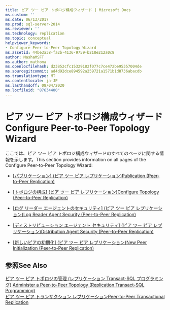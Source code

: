 ```yaml
---
title: ピア ツー ピア トポロジ構成ウィザード | Microsoft Docs
ms.custom: ''
ms.date: 06/13/2017
ms.prod: sql-server-2014
ms.reviewer: ''
ms.technology: replication
ms.topic: conceptual
helpviewer_keywords:
- Configure Peer-to-Peer Topology Wizard
ms.assetid: 44be3a38-fa2b-4136-9759-b218e212a0c8
author: MashaMSFT
ms.author: mathoma
ms.openlocfilehash: d23852cfc15329182f077c7ce472be95357004de
ms.sourcegitcommit: ad4d92dce894592a259721a1571b1d8736abacdb
ms.translationtype: MT
ms.contentlocale: ja-JP
ms.lasthandoff: 08/04/2020
ms.locfileid: "87634400"
---
```

# <a name="configure-peer-to-peer-topology-wizard"></a><span data-ttu-id="099e7-102">ピア ツー ピア トポロジ構成ウィザード</span><span class="sxs-lookup"><span data-stu-id="099e7-102">Configure Peer-to-Peer Topology Wizard</span></span>
  <span data-ttu-id="099e7-103">ここでは、ピア ツー ピア トポロジ構成ウィザードのすべてのページに関する情報を示します。</span><span class="sxs-lookup"><span data-stu-id="099e7-103">This section provides information on all pages of the Configure Peer-to-Peer Topology Wizard:</span></span>  
  
-   <span data-ttu-id="099e7-104">[[パブリケーション] &#40;ピア ツー ピア レプリケーション&#41;](publication-peer-to-peer-replication.md)</span><span class="sxs-lookup"><span data-stu-id="099e7-104">[Publication &#40;Peer-to-Peer Replication&#41;](publication-peer-to-peer-replication.md)</span></span>  
  
-   <span data-ttu-id="099e7-105">[[トポロジの構成] &#40;ピア ツー ピア レプリケーション&#41;](configure-topology-peer-to-peer-replication.md)</span><span class="sxs-lookup"><span data-stu-id="099e7-105">[Configure Topology &#40;Peer-to-Peer Replication&#41;](configure-topology-peer-to-peer-replication.md)</span></span>  
  
-   <span data-ttu-id="099e7-106">[[ログ リーダー エージェントのセキュリティ] &#40;ピア ツー ピア レプリケーション&#41;](log-reader-agent-security-peer-to-peer-replication.md)</span><span class="sxs-lookup"><span data-stu-id="099e7-106">[Log Reader Agent Security &#40;Peer-to-Peer Replication&#41;](log-reader-agent-security-peer-to-peer-replication.md)</span></span>  
  
-   <span data-ttu-id="099e7-107">[[ディストリビューション エージェント セキュリティ] &#40;ピア ツー ピア レプリケーション&#41;](distribution-agent-security-peer-to-peer-replication.md)</span><span class="sxs-lookup"><span data-stu-id="099e7-107">[Distribution Agent Security &#40;Peer-to-Peer Replication&#41;](distribution-agent-security-peer-to-peer-replication.md)</span></span>  
  
-   <span data-ttu-id="099e7-108">[[新しいピアの初期化] &#40;ピア ツー ピア レプリケーション&#41;](new-peer-initialization-peer-to-peer-replication.md)</span><span class="sxs-lookup"><span data-stu-id="099e7-108">[New Peer Initialization &#40;Peer-to-Peer Replication&#41;](new-peer-initialization-peer-to-peer-replication.md)</span></span>  
  
## <a name="see-also"></a><span data-ttu-id="099e7-109">参照</span><span class="sxs-lookup"><span data-stu-id="099e7-109">See Also</span></span>  
 <span data-ttu-id="099e7-110">[ピア ツー ピア トポロジの管理 &#40;レプリケーション Transact-SQL プログラミング&#41;](administration/administer-a-peer-to-peer-topology-replication-transact-sql-programming.md) </span><span class="sxs-lookup"><span data-stu-id="099e7-110">[Administer a Peer-to-Peer Topology &#40;Replication Transact-SQL Programming&#41;](administration/administer-a-peer-to-peer-topology-replication-transact-sql-programming.md) </span></span>  
 [<span data-ttu-id="099e7-111">ピア ツー ピア トランザクション レプリケーション</span><span class="sxs-lookup"><span data-stu-id="099e7-111">Peer-to-Peer Transactional Replication</span></span>](transactional/peer-to-peer-transactional-replication.md)  
  
  
